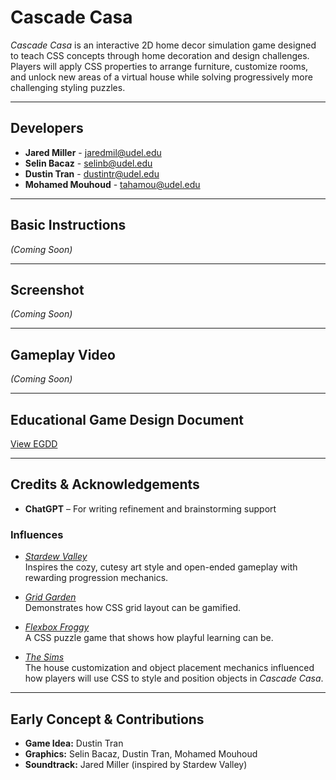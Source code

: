 # Cascade Casa

_Cascade Casa_ is an interactive 2D home decor simulation game designed to teach CSS concepts through home decoration and design challenges. Players will apply CSS properties to arrange furniture, customize rooms, and unlock new areas of a virtual house while solving progressively more challenging styling puzzles.

---

## Developers

- **Jared Miller** - [jaredmil@udel.edu](mailto:jaredmil@udel.edu)  
- **Selin Bacaz** - [selinb@udel.edu](mailto:selinb@udel.edu)  
- **Dustin Tran** - [dustintr@udel.edu](mailto:dustintr@udel.edu)  
- **Mohamed Mouhoud** - [tahamou@udel.edu](mailto:tahamou@udel.edu)

---

## Basic Instructions

_(Coming Soon)_

---

## Screenshot

_(Coming Soon)_

---

## Gameplay Video

_(Coming Soon)_

---

## Educational Game Design Document

[View EGDD](Docs/egdd.md)

---

## Credits & Acknowledgements

- **ChatGPT** – For writing refinement and brainstorming support

### Influences

- [_Stardew Valley_](https://www.stardewvalley.net/)  
  Inspires the cozy, cutesy art style and open-ended gameplay with rewarding progression mechanics.

- [_Grid Garden_](https://cssgridgarden.com/)  
  Demonstrates how CSS grid layout can be gamified.

- [_Flexbox Froggy_](https://flexboxfroggy.com/)  
  A CSS puzzle game that shows how playful learning can be.

- [_The Sims_](https://en.wikipedia.org/wiki/The_Sims)  
  The house customization and object placement mechanics influenced how players will use CSS to style and position objects in _Cascade Casa_.

---

## Early Concept & Contributions

- **Game Idea:** Dustin Tran  
- **Graphics:** Selin Bacaz, Dustin Tran, Mohamed Mouhoud  
- **Soundtrack:** Jared Miller (inspired by Stardew Valley)

